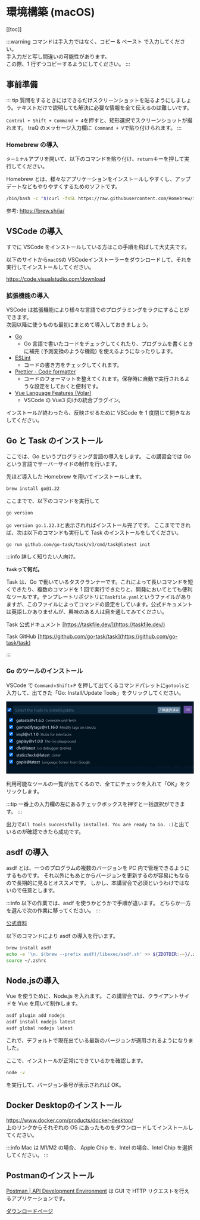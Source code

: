 # 環境構築 (macOS)

[[toc]]

:::warning
コマンドは手入力ではなく、コピー & ペースト で入力してください。  
手入力だと写し間違いの可能性があります。  
この際、1 行ずつコピーするようにしてください。
:::

## 事前準備

::: tip
質問をするときにはできるだけスクリーンショットを貼るようにしましょう。テキストだけで説明しても解決に必要な情報を全て伝えるのは難しいです。

`Control + Shift + Command + 4`を押すと、矩形選択でスクリーンショットが撮れます。 traQ のメッセージ入力欄に` Command + V`で貼り付けられます。
:::

### Homebrew の導入

`ターミナル`アプリを開いて、以下のコマンドを貼り付け、`return`キーを押して実行してください。

Homebrew とは、様々なアプリケーションをインストールしやすくし、アップデートなどもやりやすくするためのソフトです。

```bash
/bin/bash -c "$(curl -fsSL https://raw.githubusercontent.com/Homebrew/install/HEAD/install.sh)"
```

参考: https://brew.sh/ja/

## VSCode の導入

すでに VSCode をインストールしている方はこの手順を飛ばして大丈夫です。

以下のサイトから`macOS`の VSCodeインストーラーをダウンロードして、それを実行してインストールしてください。

https://code.visualstudio.com/download

### 拡張機能の導入

VSCode は拡張機能により様々な言語でのプログラミングをラクにすることができます。  
次回以降に使うものも最初にまとめて導入しておきましょう。

- [Go](https://marketplace.visualstudio.com/items?itemName=golang.Go)
  - Go 言語で書いたコードをチェックしてくれたり、プログラムを書くときに補完 (予測変換のような機能) を使えるようになったりします。
- [ESLint](https://marketplace.visualstudio.com/items?itemName=dbaeumer.vscode-eslint)
  - コードの書き方をチェックしてくれます。
- [Prettier - Code formatter](https://marketplace.visualstudio.com/items?itemName=esbenp.prettier-vscode)
  - コードのフォーマットを整えてくれます。保存時に自動で実行されるような設定をしておくと便利です。
- [Vue Language Features (Volar)](https://marketplace.visualstudio.com/items?itemName=vue.volar)
  - VSCode の Vue3 向けの統合プラグイン。  

インストールが終わったら、反映させるために VSCode を 1 度閉じて開きなおしてください。

## Go と Task のインストール

ここでは、Go というプログラミング言語の導入をします。
この講習会では Go という言語でサーバーサイドの制作を行います。

先ほど導入した Homebrew を用いてインストールします。

```bash
brew install go@1.22
```

ここまでで、以下のコマンドを実行して

```bash
go version
```

`go version go.1.22.3`と表示されればインストール完了です。
ここまでできれば、次は以下のコマンドも実行して Task のインストールをしてください。

```sh
go run github.com/go-task/task/v3/cmd/task@latest init
```

:::info 詳しく知りたい人向け。

**`Task`って何だ。**

Task は、Go で動いているタスクランナーです。これによって長いコマンドを短くできたり、複数のコマンドを 1 回で実行できたりと、開発においてとても便利なツールです。テンプレートリポジトリに`Taskfile.yaml`というファイルがありますが、このファイルによってコマンドの設定をしています。公式ドキュメントは英語しかありませんが、興味のある人は目を通してみてください。

Task 公式ドキュメント [https://taskfile.dev/](https://taskfile.dev/)

Task GitHub [https://github.com/go-task/task](https://github.com/go-task/task)

:::

### Go のツールのインストール

VSCode で `Command`+`Shift`+`P` を押して出てくるコマンドパレットに`gotools`と入力して、出てきた「Go: Install/Update Tools」をクリックしてください。

![](images/vscode_gotools.png)

利用可能なツールの一覧が出てくるので、全てにチェックを入れて「OK」をクリックします。

:::tip
一番上の入力欄の左にあるチェックボックスを押すと一括選択ができます。
:::

出力で`All tools successfully installed. You are ready to Go. :)`と出ているのが確認できたら成功です。

## asdf の導入

asdf とは、一つのプログラムの複数のバージョンを PC 内で管理できるようにするものです。
それ以外にもあとからバージョンを更新するのが容易にもなるので長期的に見るとオススメです。
しかし、本講習会で必須というわけではないので任意とします。

:::info
以下の作業では、asdf を使うかどうかで手順が違います。
どちらか一方を選んで次の作業に移ってください。
:::

[公式資料](https://asdf-vm.com/#/core-manage-asdf)

以下のコマンドにより asdf の導入を行います。

``` zsh [Mac]
brew install asdf
echo -e '\n. $(brew --prefix asdf)/libexec/asdf.sh' >> ${ZDOTDIR:-~}/.zshrc
source ~/.zshrc
```

## Node.jsの導入

Vue を使うために、Node.js を入れます。
この講習会では、クライアントサイドを Vue を用いて制作します。

```bash
asdf plugin add nodejs
asdf install nodejs latest
asdf global nodejs latest
```

これで、デフォルトで現在出ている最新のバージョンが適用されるようになりました。

ここで、インストールが正常にできているかを確認します。

```bash
node -v
```

を実行して、バージョン番号が表示されれば OK。

## Docker Desktopのインストール

https://www.docker.com/products/docker-desktop/  
上のリンクからそれぞれの OS にあったものをダウンロードしてインストールしてください。

:::info
Mac は M1/M2 の場合、 Apple Chip を、Intel の場合、Intel Chip を選択してください。
:::

## Postmanのインストール

[Postman | API Development Environment](https://www.getpostman.com/) は GUI で HTTP リクエストを行えるアプリケーションです。

[ダウンロードページ](https://www.postman.com/downloads/)
